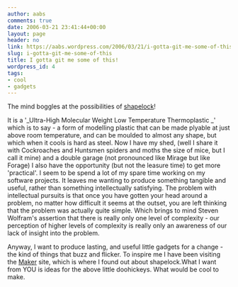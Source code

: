 ```yaml
---
author: aabs
comments: true
date: 2006-03-21 23:41:44+00:00
layout: page
header: no
link: https://aabs.wordpress.com/2006/03/21/i-gotta-git-me-some-of-this/
slug: i-gotta-git-me-some-of-this
title: I gotta git me some of this!
wordpress_id: 4
tags:
- cool
- gadgets
---
```


The mind boggles at the possibilities of [shapelock](http://shapelock.com/)!

It is a '_Ultra-High Molecular Weight Low Temperature Thermoplastic _' which is to say - a form of modelling plastic that can be made plyable at just above room temperature, and can be moulded to almost any shape, but which when it cools is hard as steel. Now I have my shed, (well I share it with Cockroaches and Huntsmen spiders and moths the size of mice, but I call it mine) and a double garage (not pronounced like Mirage but like Forage) I also have the opportunity (but not the leasure time) to get more 'practical'. I seem to be spend a lot of my spare time working on my software projects. It leaves me wanting to produce something tangible and useful, rather than something intellectually satisfying. The problem with intellectual pursuits is that once you have gotten your head around a problem, no matter how difficult it seems at the outset, you are left thinking that the problem was actually quite simple. Which brings to mind Steven Wolfram's assertion that there is really only one level of complexity - our perception of higher levels of complexity is really only an awareness of our lack of insight into the problem. 

Anyway, I want to produce lasting, and useful little gadgets for a change - the kind of things that buzz and flicker. To inspire me I have been visiting the [Maker](http://www.makezine.com/) site, which is where I found out about shapelock.What I want from YOU is ideas for the above little doohickeys. What would be cool to make.     

 


